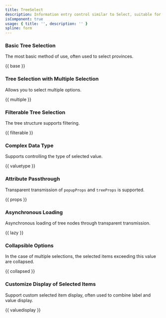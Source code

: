 ```yaml
---
title: TreeSelect
description: Information entry control similar to Select, suitable for selecting a tree data structure.
isComponent: true
usage: { title: '', description: '' }
spline: form
---
```


### Basic Tree Selection

The most basic method of use, often used to select provinces.

{{ base }}

### Tree Selection with Multiple Selection

Allows you to select multiple options.

{{ multiple }}

### Filterable Tree Selection

The tree structure supports filtering.

{{ filterable }}

### Complex Data Type

Supports controlling the type of selected value.

{{ valuetype }}

### Attribute Passthrough

Transparent transmission of `popupProps` and `treeProps` is supported.

{{ props }}

### Asynchronous Loading

Asynchronous loading of tree nodes through transparent transmission.

{{ lazy }}

### Collapsible Options

In the case of multiple selections, the selected items exceeding this value are collapsed.

{{ collapsed }}

### Customize Display of Selected Items

Support custom selected item display, often used to combine label and value display.

{{ valuedisplay }}
